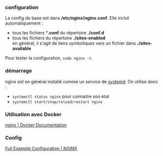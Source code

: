 
### configuration

La config de base est dans **/etc/nginx/nginx.conf**. Elle inclut automatiquement :
- tous les fichiers ***.conf** du répertoire **./conf.d**
- tous les fichiers du répertoire **./sites-enabled**  
en général, il s'agit de liens symboliques vers un fichier dans **./sites-available**

Pour tester la configuration, `sudo nginx -t`.

### démarrage
nginx est en général installé comme un service de [systemd](systemd.md). On utilise donc : 
- `systemctl status nginx` pour connaitre son état
- `systemctl start/stop/reload/restart nginx`


### Utilisation avec Docker

[nginx | Docker Documentation](https://docs.docker.com/samples/library/nginx/#hosting-some-simple-static-content)

### Config

[Full Example Configuration | NGINX](https://www.nginx.com/resources/wiki/start/topics/examples/full/)